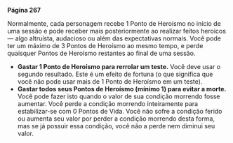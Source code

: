 
**Página 267**

Normalmente, cada personagem recebe 1 Ponto de Heroísmo no início de uma sessão e pode receber mais posteriormente ao realizar feitos heroicos — algo altruísta, audacioso ou além das expectativas normais. Você pode ter um máximo de 3 Pontos de Heroísmo ao mesmo tempo, e perde quaisquer Pontos de Heroísmo restantes ao final de uma sessão.

- **Gastar 1 Ponto de Heroísmo para rerrolar um teste.** Você deve usar o segundo resultado. Este é um efeito de fortuna (o que significa que você não pode usar mais de 1 Ponto de Heroísmo em um teste). 
- **Gastar todos seus Pontos de Heroísmo (mínimo 1) para evitar a morte.** Você pode fazer isto quando o valor de sua condição morrendo fosse aumentar. Você perde a condição morrendo inteiramente para estabilizar-se com 0 Pontos de Vida. Você não sofre a condição ferido ou aumenta seu valor por perder a condição morrendo desta forma, mas se já possuir essa condição, você não a perde nem diminui seu valor.